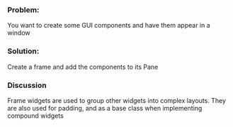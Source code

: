### Problem:

You want to create some GUI components and have them appear in a window

### Solution:

Create a frame and add the components to its Pane

### Discussion

Frame widgets are used to group other widgets into complex layouts. They are also used for padding, and as a base class when implementing compound widgets


